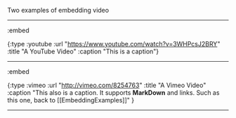 Two examples of embedding video

----
:embed

{:type :youtube
 :url "https://www.youtube.com/watch?v=3WHPcsJ2BRY"
 :title "A YouTube Video"
 :caption "This is a caption"}

----
:embed

{:type :vimeo
 :url "http://vimeo.com/8254763"
 :title "A Vimeo Video"
 :caption "This also is a caption. It supports **MarkDown** and links. Such as this one, back to [[EmbeddingExamples]]"
}

----

